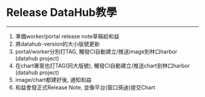 # Release DataHub教學

---

1. 準備worker/portal release note草稿給和益
2. 將datahub-version的大小版號更新
3. portal/worker分別打TAG, 觸發CI自動建立/推送image到林口harbor \(datahub project\)
4. 在chart專案也打TAG\(同大版號\), 觸發CI自動建立/推送chart到林口harbor \(datahub project\)
5. image/chart都建好後, 通知和益
6. 和益會發正式Release Note, 並像平台\(窗口孫迪\)提交Chart






